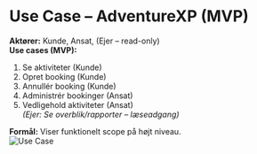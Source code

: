 # Use Case – AdventureXP (MVP)
**Aktører:** Kunde, Ansat, (Ejer – read-only)  
**Use cases (MVP):**
1) Se aktiviteter (Kunde)  
2) Opret booking (Kunde)  
3) Annullér booking (Kunde)  
4) Administrér bookinger (Ansat)  
5) Vedligehold aktiviteter (Ansat)  
*(Ejer: Se overblik/rapporter – læseadgang)*

**Formål:** Viser funktionelt scope på højt niveau.  
![Use Case](./usecase_adventureXP.png)
